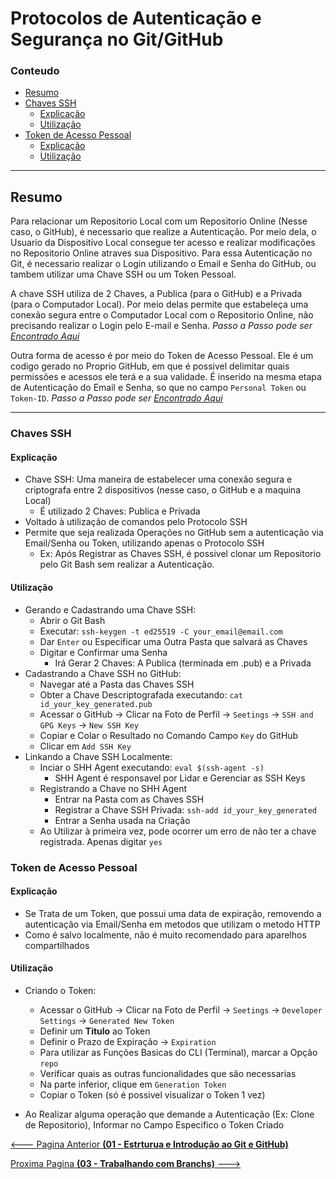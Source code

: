 # Protocolos de Autenticação e Segurança no Git/GitHub


### Conteudo

- [Resumo](#resumo)
- [Chaves SSH](#chaves-ssh)
  - [Explicação](#explicação)
  - [Utilização](#utilização)
- [Token de Acesso Pessoal](#token-de-acesso-pessoal)
  - [Explicação](#explicação-1)
  - [Utilização](#utilização-1)

---

## Resumo

Para relacionar um Repositorio Local com um Repositorio Online (Nesse caso, o GitHub), é necessario que realize a Autenticação. Por meio dela, o Usuario da Dispositivo Local consegue ter acesso e realizar modificações no Repositorio Online atraves sua Dispositivo. Para essa Autenticação no Git, é necessario realizar o Login utilizando o Email e Senha do GitHub, ou tambem utilizar uma Chave SSH ou um Token Pessoal.

A chave SSH utiliza de 2 Chaves, a Publica (para o GitHub) e a Privada (para o Computador Local). Por meio delas permite que estabeleça uma conexão segura entre o Computador Local com o Repositorio Online, não precisando realizar o Login pelo E-mail e Senha. *Passo a Passo pode ser [Encontrado Aqui](#chaves-ssh)*

Outra forma de acesso é por meio do Token de Acesso Pessoal. Ele é um codigo gerado no Proprio GitHub, em que é possivel delimitar quais permissões e acessos ele terá e a sua validade. É inserido na mesma etapa de Autenticação do Email e Senha, so que no campo ``Personal Token`` ou ``Token-ID``.  *Passo a Passo pode ser [Encontrado Aqui](#token-de-acesso-pessoal)*

---

### Chaves SSH

#### Explicação

- Chave SSH: Uma maneira de estabelecer uma conexão segura e criptografa entre 2 dispositivos (nesse caso, o GitHub e a maquina Local)
  - É utilizado 2 Chaves: Publica e Privada
- Voltado à utilização de comandos pelo Protocolo SSH
- Permite que seja realizada Operações no GitHub sem a autenticação via Email/Senha ou Token, utilizando apenas o Protocolo SSH
  - Ex: Após Registrar as Chaves SSH, é possivel clonar um Repositorio pelo Git Bash sem realizar a Autenticação.

#### Utilização

- Gerando e Cadastrando uma Chave SSH:
  - Abrir o Git Bash
  - Executar: `ssh-keygen -t ed25519 -C your_email@email.com`
  - Dar ``Enter`` ou Especificar uma Outra Pasta que salvará as Chaves
  - Digitar e Confirmar uma Senha
    - Irá Gerar 2 Chaves: A Publica (terminada em .pub) e a Privada
- Cadastrando a Chave SSH no GitHub:
  - Navegar até a Pasta das Chaves SSH
  - Obter a Chave Descriptografada executando: ``cat id_your_key_generated.pub``
  - Acessar o GitHub -> Clicar na Foto de Perfil -> ``Seetings`` -> ``SSH and GPG Keys`` -> ``New SSH Key``
  - Copiar e Colar o Resultado no Comando Campo ``Key`` do GitHub
  - Clicar em ``Add SSH Key``
- Linkando a Chave SSH Localmente:
  - Inciar o SHH Agent executando: ``eval $(ssh-agent -s)``
    - SHH Agent é responsavel por Lidar e Gerenciar as SSH Keys
  - Registrando a Chave no SHH Agent
    - Entrar na Pasta com as Chaves SSH
    - Registrar a Chave SSH Privada: ``ssh-add id_your_key_generated``
    - Entrar a Senha usada na Criação
  - Ao Utilizar à primeira vez, pode ocorrer um erro de não ter a chave registrada. Apenas digitar ``yes``

### Token de Acesso Pessoal

#### Explicação

- Se Trata de um Token, que possui uma data de expiração, removendo a autenticação via Email/Senha em metodos que utilizam o metodo HTTP
- Como é salvo localmente, não é muito recomendado para aparelhos compartilhados

#### Utilização

- Criando o Token:
  - Acessar o GitHub -> Clicar na Foto de Perfil -> ``Seetings`` -> ``Developer Settings`` -> ``Generated New Token``
  - Definir um **Titulo** ao Token
  - Definir o Prazo de Expiração -> ``Expiration``
  - Para utilizar as Funções Basicas do CLI (Terminal), marcar a Opção ``repo``
  - Verificar quais as outras funcionalidades que são necessarias
  - Na parte inferior, clique em ``Generation Token``
  - Copiar o Token (só é possivel visualizar o Token 1 vez)

- Ao Realizar alguma operação que demande a Autenticação (Ex: Clone de Repositorio), Informar no Campo Especifico o Token Criado


[<--- Pagina Anterior **(01 - Estrturua e Introdução ao Git e GitHub)**](01_Estrutura_git.md)

[Proxima Pagina **(03 - Trabalhando com Branchs)** --->](03_Branches.md)

